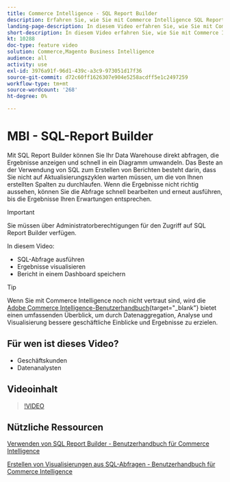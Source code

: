 ```yaml
---
title: Commerce Intelligence - SQL Report Builder
description: Erfahren Sie, wie Sie mit Commerce Intelligence SQL Report Builder Ihr Data Warehouse direkt abfragen, die Ergebnisse anzeigen und schnell in ein Diagramm umwandeln können.
landing-page-description: In diesem Video erfahren Sie, wie Sie mit Commerce Intelligence SQL Report Builder Ihr Data Warehouse direkt abfragen, die Ergebnisse anzeigen und schnell in ein Diagramm umwandeln können.
short-description: In diesem Video erfahren Sie, wie Sie mit Commerce Intelligence SQL Report Builder Ihr Data Warehouse direkt abfragen, die Ergebnisse anzeigen und schnell in ein Diagramm umwandeln können.
kt: 10288
doc-type: feature video
solution: Commerce,Magento Business Intelligence
audience: all
activity: use
exl-id: 3976a91f-96d1-439c-a3c9-973051d17f36
source-git-commit: d72c60ff1626307e904e5258acdff5e1c2497259
workflow-type: tm+mt
source-wordcount: '268'
ht-degree: 0%

---
```


# MBI - SQL-Report Builder

Mit SQL Report Builder können Sie Ihr Data Warehouse direkt abfragen, die Ergebnisse anzeigen und schnell in ein Diagramm umwandeln. Das Beste an der Verwendung von SQL zum Erstellen von Berichten besteht darin, dass Sie nicht auf Aktualisierungszyklen warten müssen, um die von Ihnen erstellten Spalten zu durchlaufen. Wenn die Ergebnisse nicht richtig aussehen, können Sie die Abfrage schnell bearbeiten und erneut ausführen, bis die Ergebnisse Ihren Erwartungen entsprechen.

>[!IMPORTANT]
>
>Sie müssen über Administratorberechtigungen für den Zugriff auf SQL Report Builder verfügen.

In diesem Video:

- SQL-Abfrage ausführen
- Ergebnisse visualisieren
- Bericht in einem Dashboard speichern

>[!TIP]
>
>Wenn Sie mit Commerce Intelligence noch nicht vertraut sind, wird die [Adobe Commerce Intelligence-Benutzerhandbuch](https://experienceleague.adobe.com/docs/commerce-business-intelligence/mbi/guide-overview.html){target="_blank"} bietet einen umfassenden Überblick, um durch Datenaggregation, Analyse und Visualisierung bessere geschäftliche Einblicke und Ergebnisse zu erzielen.

## Für wen ist dieses Video?

- Geschäftskunden
- Datenanalysten

## Videoinhalt

>[!VIDEO](https://video.tv.adobe.com/v/342406?quality=12&learn=on)

## Nützliche Ressourcen

[Verwenden von SQL Report Builder - Benutzerhandbuch für Commerce Intelligence](https://experienceleague.adobe.com/docs/commerce-business-intelligence/mbi/analyze/sql/sql-rpt-bldr.html)

[Erstellen von Visualisierungen aus SQL-Abfragen - Benutzerhandbuch für Commerce Intelligence](https://experienceleague.adobe.com/docs/commerce-business-intelligence/mbi/tutorials/create-visuals-from-sql.html)
